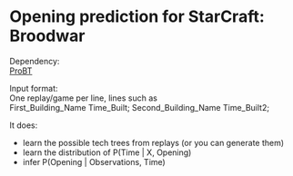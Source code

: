 # Opening prediction for StarCraft: Broodwar

Dependency:  
[ProBT](http://probayes.com/index.php?option=com_content&view=article&id=83&Itemid=88&lang=en)

Input format:  
One replay/game per line, lines such as  
    First_Building_Name Time_Built; Second_Building_Name Time_Built2;

It does:  
- learn the possible tech trees from replays (or you can generate them)
- learn the distribution of P(Time | X, Opening)
- infer P(Opening | Observations, Time)

